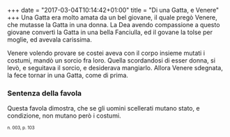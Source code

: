 +++
date = "2017-03-04T10:14:42+01:00"
title = "Di una Gatta, e Venere"
+++
Una Gatta era molto amata da un bel giovane, il quale pregò Venere, che mutasse
la Gatta in una donna. La Dea avendo compassione a questo giovane convertì la
Gatta in una bella Fanciulla, ed il govane la tolse per moglie, ed avevala
carissima. 

Venere volendo provare se costei aveva con il corpo insieme mutati i costumi,
mandò un sorcio fra loro. Quella scordandosi di esser donna, si levò,
e seguitava il sorcio, e desiderava mangiarlo. Allora Venere sdegnata, la fece
tornar in una Gatta, come di prima.

### Sentenza della favola
Questa favola dimostra, che se gli uomini scellerati mutano stato,
e condizione, non mutano però i costumi.

<sub><sub>n. 003, p. 103<sub><sub>
